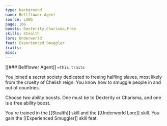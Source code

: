 ```yaml
---
type: background
name: Bellflower Agent 
source: LOWG
page: 106
boosts: Dexterity,Charisma,Free
skills: Stealth
lore: Underworld
feat: Experienced Smuggler
traits: 
misc: 
---
```


[[### Bellflower Agent]]
`=this.traits`


You joined a secret society dedicated to freeing halfling slaves, most likely from the cruelty of Chelish reign. You know how to smuggle people in and out of countries.

Choose two ability boosts. One must be to Dexterity or Charisma, and one is a free ability boost.

You're trained in the [[Stealth]] skill and the [[Underworld Lore]] skill. You gain the [[Experienced Smuggler]] skill feat.

